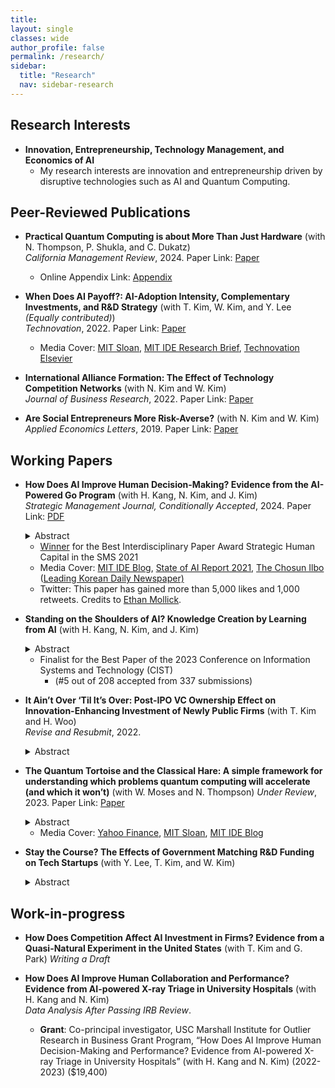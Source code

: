 ```yaml
---
title: 
layout: single
classes: wide
author_profile: false
permalink: /research/
sidebar:
  title: "Research"
  nav: sidebar-research
---
```


## Research Interests
+ **Innovation, Entrepreneurship, Technology Management, and Economics of AI**  
  + My research interests are innovation and entrepreneurship driven by disruptive technologies such as AI and Quantum Computing.

## Peer-Reviewed Publications
+ **Practical Quantum Computing is about More Than Just Hardware** (with N. Thompson, P. Shukla, and C. Dukatz)  
*California Management Review*, 2024.
Paper Link:
<span style="float:center"><a href="https://cmr.berkeley.edu/2024/03/practical-quantum-computing-is-about-more-than-just-hardware/">Paper</a>
  + Online Appendix Link:
<span style="float:center"><a href="/assets/papers/Appendix_Total_20230411.pdf">Appendix</a>

+ **When Does AI Payoff?: AI-Adoption Intensity, Complementary Investments, and R&D Strategy** (with T. Kim, W. Kim, and Y. Lee *(Equally contributed)*)  
*Technovation*, 2022.
Paper Link:
<span style="float:center"><a href="https://www.sciencedirect.com/science/article/pii/S0166497222001377?dgcid=coauthor">Paper</a>
  + Media Cover: <a href="https://mitsloan.mit.edu/ideas-made-to-matter/artificial-intelligence-pays-when-businesses-go-all?utm_source=mitsloantwitter&utm_medium=social&utm_campaign=aipayoff">MIT Sloan</a>, <a href="https://ide.mit.edu/wp-content/uploads/2022/11/WHEN-DOES-AI-PAY-OFF__11-25-22.pdf?x96981">MIT IDE Research Brief</a>, <a href="https://www.linkedin.com/feed/update/urn:li:activity:7033473147995590656/">Technovation Elsevier</a>
  
+ **International Alliance Formation: The Effect of Technology Competition Networks** (with N. Kim and W. Kim)   
*Journal of Business Research*, 2022.
Paper Link:
<span style="float:center"><a href="https://www.sciencedirect.com/science/article/abs/pii/S0148296322001230">Paper</a>

+ **Are Social Entrepreneurs More Risk-Averse?** (with N. Kim and W. Kim)  
*Applied Economics Letters*, 2019.
Paper Link:
<span style="float:center"><a href="https://www.tandfonline.com/doi/full/10.1080/13504851.2018.1524122">Paper</a>

## Working Papers

+ **How Does AI Improve Human Decision-Making? Evidence from the AI-Powered Go Program** (with H. Kang, N. Kim, and J. Kim)  
*Strategic Management Journal, Conditionally Accepted*, 2024. 
Paper Link:
<a href="/assets/papers/SSRN-id3893835.pdf">PDF</a>
  <details>
  <summary>Abstract</summary>
    <blockquote>Firms increasingly utilize AI to assist or replace human tasks. However, AI can also train humans and make them better. We study how the AI’s instructional role improves human decision-making in the professional Go games where an AI-powered Go program (APG) unexpectedly surpassed the best human player, surpassing the best human knowledge and skill accumulated over thousands of years. To isolate the learning-from-AI effect, we compare the quality of human moves to that of AI’s superior solutions, before and after the initial public release of an APG. Our analysis of 750,990 moves in 25,033 games suggests that APG’s training significantly improved the players’ move quality—reducing the number of errors and the magnitude of the most critical mistake. The improvement is most prominent in the early stage of a game when uncertainty is higher. Further, younger players benefit more than older players, suggesting generational inequality in learning from AI.</blockquote>
  </details>
  
  + <a href="https://www.strategicmanagement.net/ig-strategic-human-capital/past-awards">Winner</a> for the Best Interdisciplinary Paper Award Strategic Human Capital in the SMS 2021
  + Media Cover: <a href="https://medium.com/mit-initiative-on-the-digital-economy/how-ai-can-improve-human-decision-making-f70964659aae">MIT IDE Blog</a>, <a href="https://docs.google.com/presentation/d/1bwJDRC777rAf00Drthi9yT2c9b0MabWO5ZlksfvFzx8/edit#slide=id.gedaf89a37f_1_0">State of AI Report 2021</a>, <a href="https://www.chosun.com/sports/sports_general/2021/10/26/7TN3Y4MZCZCVNAQSCDRAXT7SJI/">The Chosun Ilbo</a> (<a href="https://en.wikipedia.org/wiki/The_Chosun_Ilbo">Leading Korean Daily Newspaper)</a>
  + Twitter: This paper has gained more than 5,000 likes and 1,000 retweets. Credits to <a href="https://twitter.com/emollick/status/1508651631151362050">Ethan Mollick</a>.

+ **Standing on the Shoulders of AI? Knowledge Creation by Learning from AI** (with H. Kang, N. Kim, and J. Kim)
  <details>
  <summary>Abstract</summary>
    <blockquote>Knowledge is a crucial source of competitive advantage, innovation, and economic growth, but creating new knowledge can be difficult. We study whether and how the interaction between human professionals and artificial intelligence (AI) pushes the knowledge frontier. Studying this question is challenging because of the difficulty in measuring new knowledge and quantifying AI’s impact. We circumvent these issues by studying professional Go matches from 2003 through 2021. In 2017, the AI-powered Go program (APG) far surpassed the best human player, and professional players began learning from AI. Such human-AI interaction paved a new way to reassess historical Go knowledge and create new knowledge. We analyze every move in 69,974 games and find that, after APG, professional players significantly changed how they play (1) the first move and (2) the first invasion move in each quadrant. In addition, they adopted different sets of “standard patterns” (defined as a sequence of the first eight alternating moves) that set up the game in the early stage. However, new knowledge catalyzed by AI comes at the expense of higher concentration and reduced diversity of moves. Further, AI’s impact on knowledge creation is greater for highly skilled players; since AI does not explain, learning from AI requires the absorptive capacity of professionals. AI helps humans push the knowledge frontier, but its consequences for knowledge concentration and for differential learning by skill levels provide important implications for how best to seize the opportunities opened up by AI.</blockquote>
  </details>  
  
  + Finalist for the Best Paper of the 2023 Conference on Information Systems and Technology (CIST)
    + (#5 out of 208 accepted from 337 submissions)

+ **It Ain’t Over ‘Til It’s Over: Post-IPO VC Ownership Effect on Innovation-Enhancing Investment of Newly Public Firms** (with T. Kim and H. Woo)  
*Revise and Resubmit*, 2022.
  <details>
  <summary>Abstract</summary>
    <blockquote>Although the existing literature has discussed the effects of VC firms on investee ventures before and at the time of an IPO, less is known about how they influence the strategic decisions of newly public firms after the IPO. Conventional wisdom is that VC investors exit from a venture investment through an IPO. However, we find that VC investors hold a significant amount of shares for years after an IPO. This study examines how VC investors affect a firm after an IPO. Building on the literature on governance through ownership, we argue that post-IPO VC shareholders encourage innovation-enhancing investments of newly public firms and that post-IPO VC ownership positively affects the market value of newly public firms. Our underlying logic is that outcomes created by innovation-enhancing investments of newly public firms can be beneficial to not only themselves but also VC shareholders for VC reputation, network externality, and knowledge acquisition. Consistent with our arguments, our empirical study shows that post-IPO VC ownership is positively related to R&D intensity, CAPEX investment, and Tobin’s Q of newly public firms and that these relationships are amplified when a lead VC is located close to the firm, when a VC investor sits on the board, and when investees are in technology-intensive industries. This study expands the scope of the VC effect on investee ventures beyond an IPO.</blockquote>
  </details>  

+ **The Quantum Tortoise and the Classical Hare: A simple framework for understanding which problems quantum computing will accelerate (and which it won’t)** (with W. Moses and N. Thompson)
*Under Review*, 2023.
Paper Link:
<span style="float:center"><a href="https://arxiv.org/pdf/2310.15505.pdf">Paper</a>  
  <details>
  <summary>Abstract</summary>
    <blockquote>Quantum computing promises transformational gains for solving some problems, but little to none for others. For anyone hoping to use quantum computers now or in the future, it is important to know which problems will benefit. In this paper, we answer this question by analyzing the relative strengths of classical and quantum computers. While classical computers operate faster, quantum computers can sometimes run more efficient algorithms. Whether the speed advantage or the algorithmic advantage dominates determines whether a problem will benefit from quantum computing or not. Our analysis reveals that many problems, particularly those of small to moderate size that can be important for typical businesses, will not benefit from quantum computing. Conversely, problems with exponential algorithmic gains, or polynomial gains and large problem sizes, will benefit from present quantum computing. Since exponential gains are rare in practice and theorized to be rare even in principle, our analysis suggests that the benefits from quantum computing will flow either to users of these rare cases, or practitioners processing very large data.</blockquote>
  </details> 

  + Media Cover: <a href="https://finance.yahoo.com/news/quantum-computing-better-business-120400361.html?guccounter=1">Yahoo Finance</a>, <a href="https://mitsloan.mit.edu/ideas-made-to-matter/quantum-computing-what-leaders-need-to-know-now?utm_source=mitsloanlinkedin&utm_medium=social&utm_campaign=quantumtortoise">MIT Sloan</a>, <a href="https://medium.com/mit-initiative-on-the-digital-economy/quantum-computings-sweet-spot-e6b6c22e24e7">MIT IDE Blog</a>

+ **Stay the Course? The Effects of Government Matching R&D Funding on Tech Startups** (with Y. Lee, T. Kim, and W. Kim)  
  <details>
  <summary>Abstract</summary>
    <blockquote>This study examines the effectiveness of a government-matched R&D subsidy program for startups, which leverages the selection capabilities of private venture capital firms in awarding funds. Using a regression discontinuity design and a combination of confidential and hand-collected data, we assess the program's impact on follow-up investments, R&D investment, and patenting activities in funded startups. Our findings reveal that startups benefiting from the matching R&D subsidy program secure more subsequent investments (3.3 times), R&D investment (14.1%), and patenting activities (13.7%) compared to non-funded peers, highlighting the potential of government-matched R&D funding programs that engage private sector expertise in the selection process to drive growth and innovation. Through a survey of awardees and non-awardees, we identify underlying mechanisms, including that funded startups were more likely to adhere to their business models and strategic planning, adopt new technologies, and implement performance-based human resource management practices. These insights can inform policymaking on strategies to foster innovation in the startup ecosystem.</blockquote>
  </details>  


## Work-in-progress

+ **How Does Competition Affect AI Investment in Firms? Evidence from a Quasi-Natural Experiment in the United States** (with T. Kim and G. Park)
*Writing a Draft*


+ **How Does AI Improve Human Collaboration and Performance? Evidence from AI-powered X-ray Triage in University Hospitals** (with H. Kang and N. Kim)   
*Data Analysis After Passing IRB Review*.
  + **Grant**: Co-principal investigator, USC Marshall Institute for Outlier Research in Business Grant Program, “How Does AI Improve Human Decision-Making and Performance? Evidence from AI-powered X-ray Triage in University Hospitals” (with H. Kang and N. Kim) (2022-2023) ($19,400)


